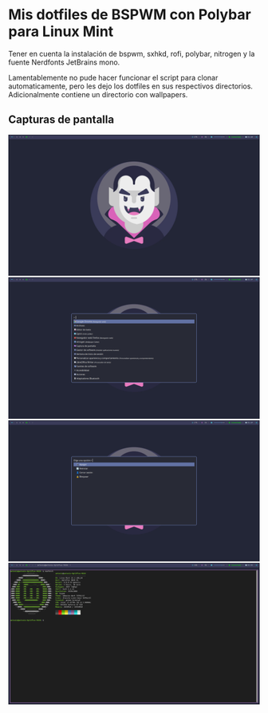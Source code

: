 # Mis dotfiles de BSPWM con Polybar para Linux Mint
Tener en cuenta la instalación de bspwm, sxhkd, rofi, polybar, nitrogen y la fuente Nerdfonts JetBrains mono.

Lamentablemente no pude hacer funcionar el script para clonar automaticamente, pero les dejo los dotfiles en sus respectivos directorios. Adicionalmente contiene un directorio con wallpapers.
## Capturas de pantalla
![Captura1](https://github.com/Ramonero82/REPOSITORIO_LM_BSPWM/blob/main/capturas/pantalla1.png)
![Captura2](https://github.com/Ramonero82/REPOSITORIO_LM_BSPWM/blob/main/capturas/pantalla2.png)
![Captura3](https://github.com/Ramonero82/REPOSITORIO_LM_BSPWM/blob/main/capturas/pantalla3.png)
![Captura4](https://github.com/Ramonero82/REPOSITORIO_LM_BSPWM/blob/main/capturas/pantalla4.png)
